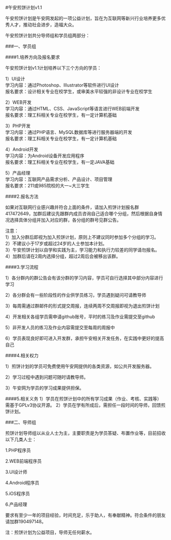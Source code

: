 #午安煎饼计划v1.1
 
午安煎饼计划是午安网发起的一项公益计划，旨在为互联网等新兴行业培养更多优秀人才，推动社会进步，造福大众。
 
午安煎饼计划共分导师组和学员组两部分：
 
###一、学员组
 
####1.培养方向及报名要求

午安煎饼计划v1.1计划培养以下三个方向的学员：
 
1）UI设计<br>
学习内容：通过Photoshop、Illustrator等软件进行UI设计<br>
报名要求：设计相关专业在校学生，或审美水平较强的非设计专业在校学生
 
2）WEB开发<br>
学习内容：通过HTML、CSS、JavaScript等语言进行WEB前端开发<br>
报名要求：理工科相关专业在校学生，有一定计算机基础
 
3）PHP开发<br>
学习内容：通过PHP语言、MySQL数据库等进行服务器端的开发<br>
报名要求：理工科相关专业在校学生，有一定计算机基础

4）Android开发<br>
学习内容：为Android设备开发应用程序<br>
报名要求：理工科相关专业在校学生，有一定JAVA基础

5）产品经理<br>
学习内容：互联网产品需求分析、产品设计、项目管理<br>
报名要求：211或985院校的大一~大三学生
 
####2.报名方法

如果对互联网行业感兴趣并符合上面的条件，请加入煎饼计划报名群417472649，加群后建议先跟群内成员咨询自己适合哪个分组，然后根据自身情况选择具体分组并加入对应的群，各分组的群号见群公告。
 
注意：<br>
1）加入分群后即视为加入煎饼计划，原则上不建议同时参加多个分组的学习。<br>
2）不建议小于17岁或超过24岁的人士参加本计划。<br>
3）午安煎饼计划以自学和实践为主，学习能力和执行力较差的同学请勿报名。<br>
4）加群后请在2周内选择分组，超过2周后会被移出该群。<br>
 
####3.学习流程

1）各分群内的群公告会有该分群的学习内容，学员可自行选择其中部分内容进行学习

2）各分群会有一些阶段性的作业供学员练习，学员遇到疑问可请教导师

3）每周需通过群邮件的形式提交周报，连续两周不交周报即视为退出煎饼计划

4）开发相关各组学员需申请github账号，平时的练习及作业需提交至github

5）非开发人员的练习及作业内容需提交至每周的周报中

6）学员表现良好即可进入开发群，承担午安相关开发任务，在实践中更好的提高自己
 
####4.相关权力

1）煎饼计划的学员可免费使用午安网提供的各类资源，如公共开发服务器。

2）学习过程中遇到问题可随时请教导师。

3）午安网为学员的学习成果提供担保。
 
####5.相关义务
1）学员在煎饼计划中的所有学习成果（作业、考核、实践等）需基于GPLv3协议开源。
2）学员在学有所成后，需担任一段时间的导师，回馈煎饼计划。
 
 
###二、导师组
 
煎饼计划导师组以从业人士为主，主要职责是为学员答疑、布置作业等，目前招收以下几类人士：

1.PHP程序员

2.WEB前端程序员

3.UI设计师

4.Android程序员

5.iOS程序员

6.产品经理
 
要求有至少一年的项目经验，时间充足，乐于助人，有奉献精神。符合条件的朋友请加群190497148。

注：煎饼计划为公益项目，导师无任何薪水。
